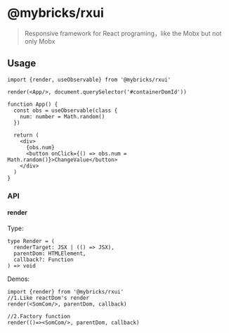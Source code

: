 # @mybricks/rxui

> Responsive framework for React programing，like the Mobx but not only Mobx

## Usage

```tsx
import {render, useObservable} from '@mybricks/rxui'

render(<App/>, document.querySelector('#containerDomId'))

function App() {
  const obs = useObservable(class {
    num: number = Math.random()
  })

  return (
    <div>
      {obs.num}
      <button onClick={() => obs.num = Math.random()}>ChangeValue</button>
    </div>
  )
}
```

### API

#### render

Type:

```tsx
type Render = (
  renderTarget: JSX | (() => JSX),
  parentDom: HTMLElement,
  callback?: Function
) => void
```

Demos:

```tsx
import {render} from '@mybricks/rxui'
//1.Like reactDom's render
render(<SomCom/>, parentDom, callback)

//2.Factory function
render(()=><SomCom/>, parentDom, callback)
```